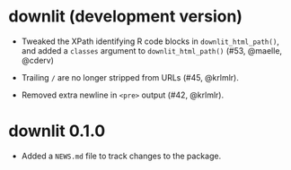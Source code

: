 # downlit (development version)

* Tweaked the XPath identifying R code blocks in `downlit_html_path()`, and 
added a `classes` argument to `downlit_html_path()` (#53, @maelle, @cderv)

* Trailing `/` are no longer stripped from URLs (#45, @krlmlr).

* Removed extra newline in `<pre>` output (#42, @krlmlr).

# downlit 0.1.0

* Added a `NEWS.md` file to track changes to the package.
